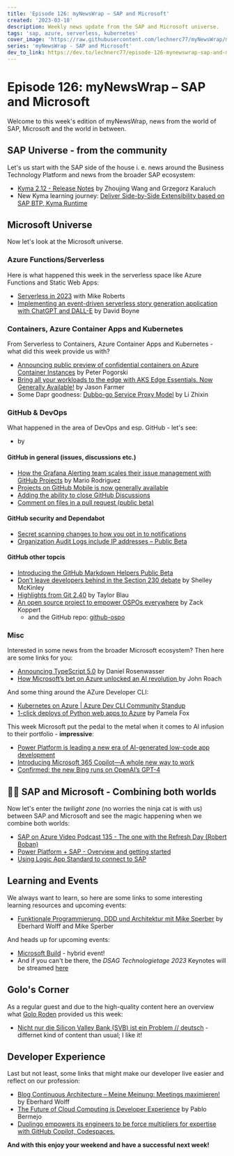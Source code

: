 ```yaml
---
title: 'Episode 126: myNewsWrap – SAP and Microsoft'
created: '2023-03-18'
description: Weekly news update from the SAP and Microsoft universe.
tags: 'sap, azure, serverless, kubernetes'
cover_image: 'https://raw.githubusercontent.com/lechnerc77/myNewsWrap/main/episodes/cover-images/episode126small.png'
series: 'myNewsWrap - SAP and Microsoft'
dev_to_link: https://dev.to/lechnerc77/episode-126-mynewswrap-sap-and-microsoft-593a
---
```


# Episode 126: myNewsWrap – SAP and Microsoft

Welcome to this week's edition of myNewsWrap, news from the world of SAP, Microsoft and the world in between.

## SAP Universe - from the community

Let's us start with the SAP side of the house i. e. news around the Business Technology Platform and news from the broader SAP ecosystem:

* [Kyma 2.12 - Release Notes](https://kyma-project.io/blog/2023/3/15/release-notes-212/) by Zhoujing Wang and Grzegorz Karaluch
* New Kyma learning journey: [Deliver Side-by-Side Extensibility based on SAP BTP, Kyma Runtime](https://learning.sap.com/learning-journey/deliver-side-by-side-extensibility-based-on-sap-btp-kyma-runtime)

## Microsoft Universe

Now let's look at the Microsoft universe.

### Azure Functions/Serverless

Here is what happened this week in the serverless space like Azure Functions and Static Web Apps:

* [Serverless in 2023](https://www.thoughtworks.com/en-us/insights/podcasts/technology-podcasts/serverless-in-2023) with  Mike Roberts
* [Implementing an event-driven serverless story generation application with ChatGPT and DALL-E](https://aws.amazon.com/blogs/compute/implementing-an-event-driven-serverless-story-generation-application-with-chatgpt-and-dall-e/) by David Boyne

### Containers, Azure Container Apps and Kubernetes

From Serverless to Containers, Azure Container Apps and Kubernetes - what did this week provide us with?

* [Announcing public preview of confidential containers on Azure Container Instances](https://techcommunity.microsoft.com/t5/apps-on-azure-blog/announcing-public-preview-of-confidential-containers-on-azure/ba-p/3755623?WT.mc_id=AZ-MVP-5004195) by Peter Pogorski
* [Bring all your workloads to the edge with AKS Edge Essentials. Now Generally Available!](https://techcommunity.microsoft.com/t5/internet-of-things-blog/bring-all-your-workloads-to-the-edge-with-aks-edge-essentials/ba-p/3765162?WT.mc_id=AZ-MVP-5004195) by Jason Farmer
* Some Dapr goodness: [Dubbo-go Service Proxy Model](https://www.alibabacloud.com/blog/599772) by Li Zhixin 

### GitHub & DevOps

What happened in the area of DevOps and esp. GitHub - let's see:

* []() by

#### GitHub in general (issues, discussions etc.)

* [How the Grafana Alerting team scales their issue management with GitHub Projects](https://github.blog/2023-03-15-how-the-grafana-alerting-team-scales-their-issue-management-with-github-projects/) by Mario Rodriguez
* [Projects on GitHub Mobile is now generally available](https://github.blog/changelog/2023-03-14-projects-on-github-mobile-is-now-generally-available/)
* [Adding the ability to close GitHub Discussions](https://github.blog/changelog/2023-03-14-adding-the-ability-to-close-github-discussions/)
* [Comment on files in a pull request (public beta)](https://github.blog/changelog/2023-03-14-comment-on-files-in-a-pull-request-public-beta/)

#### GitHub security and Dependabot

* [Secret scanning changes to how you opt in to notifications](https://github.blog/changelog/2023-03-17-secret-scanning-changes-to-how-you-opt-in-to-notifications/)
* [Organization Audit Logs include IP addresses – Public Beta](https://github.blog/changelog/2023-03-14-organization-audit-logs-include-ip-addresses-public-beta/)

#### GitHub other topcis

* [Introducing the GitHub Markdown Helpers Public Beta](https://github.blog/changelog/2023-03-15-introducing-the-github-markdown-helpers-public-beta/)
* [Don’t leave developers behind in the Section 230 debate](https://github.blog/2023-03-10-dont-leave-developers-behind-in-the-section-230-debate/) by Shelley McKinley
* [Highlights from Git 2.40](https://github.blog/2023-03-13-highlights-from-git-2-40/) by Taylor Blau
* [An open source project to empower OSPOs everywhere](https://github.blog/2023-03-13-an-open-source-project-to-empower-ospos-everywhere/) by Zack Koppert
  * and the GitHub repo: [github-ospo](https://github.com/github/github-ospo)

### Misc

Interested in some news from the broader Microsoft ecosystem? Then here are some links for you:

* [Announcing TypeScript 5.0](https://devblogs.microsoft.com/typescript/announcing-typescript-5-0/?WT.mc_id=DT-MVP-5004195) by Daniel Rosenwasser
* [How Microsoft’s bet on Azure unlocked an AI revolution ](https://news.microsoft.com/source/features/ai/how-microsofts-bet-on-azure-unlocked-an-ai-revolution/) by John Roach

And some thing around the AZure Developer CLI:

* [Kubernetes on Azure | Azure Dev CLI Community Standup](https://www.youtube.com/live/lXuUpoQ9kpQ?feature=share)
* [1-click deploys of Python web apps to Azure](https://pamelafox.github.io/my-py-talks/iac-deploys/) by Pamela Fox

This week Microsoft put the pedal to the metal when it comes to AI infusion to their portfolio - **impressive**:

* [Power Platform is leading a new era of AI-generated low-code app development](https://cloudblogs.microsoft.com/powerplatform/2023/03/16/power-platform-is-leading-a-new-era-of-ai-generated-low-code-app-development/)
* [Introducing Microsoft 365 Copilot—A whole new way to work](https://www.microsoft.com/en-us/microsoft-365/blog/2023/03/16/introducing-microsoft-365-copilot-a-whole-new-way-to-work/)
* [Confirmed: the new Bing runs on OpenAI’s GPT-4](https://blogs.bing.com/search/march_2023/Confirmed-the-new-Bing-runs-on-OpenAI%E2%80%99s-GPT-4)

## 🐱‍👤 SAP and Microsoft - Combining both worlds

Now let's enter the _twilight zone_ (no worries the ninja cat is with us) between SAP and Microsoft and see the magic happening when we combine both worlds:

* [SAP on Azure Video Podcast 135 - The one with the Refresh Day (Robert Boban)](https://youtu.be/Poo4sX9gv2w)
* [Power Platform + SAP - Overview and getting started](https://youtu.be/1iq_0ZO0C3Y)
* [Using Logic App Standard to connect to SAP](https://techcommunity.microsoft.com/t5/integrations-on-azure-blog/using-logic-app-standard-to-connect-to-sap/ba-p/3737354?WT.mc_id=AZ-MVP-5004195)

## Learning and Events

We always want to learn, so here are some links to some interesting learning resources and upcoming events:

* [Funktionale Programmierung, DDD und Architektur mit Mike Sperber](https://www.youtube.com/live/1ISYi90G-mY?feature=share) by Eberhard Wolff and Mike Sperber

And heads up for upcoming events:

* [Microsoft Build](https://build.microsoft.com/en-US/home) - hybrid event!
* And if you can't be there, the *DSAG Technologietage 2023* Keynotes will be streamed [here](https://livestream.kemweb.de/event/dsag1)

## Golo's Corner

As a regular guest and due to the high-quality content here an overview what [Golo Roden](https://twitter.com/goloroden) provided us this week:

* [Nicht nur die Silicon Valley Bank (SVB) ist ein Problem // deutsch](https://youtu.be/2AbAtFSs0Mk) - differnet kind of content than usual; I like it!

## Developer Experience

Last but not least, some links that might make our developer live easier and reflect on our profession:

* [Blog Continuous Architecture – Meine Meinung: Meetings maximieren!](https://www.heise.de/blog/Blog-Continuous-Architecture-Meine-Meinung-Meetings-maximieren-7549813.html) by Eberhard Wolff
* [The Future of Cloud Computing is Developer Experience](https://dev.to/peibolsang/the-future-of-cloud-computing-is-developer-experience-g0p) by Pablo Bermejo
* [Duolingo empowers its engineers to be force multipliers for expertise with GitHub Copilot, Codespaces.](https://github.com/customer-stories/duolingo)

**And with this enjoy your weekend and have a successful next week!**

